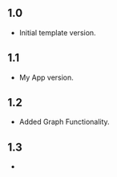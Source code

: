## 1.0 ##

* Initial template version.

## 1.1 ##

* My App version.

## 1.2 ##

* Added Graph Functionality.

## 1.3 ##

* 